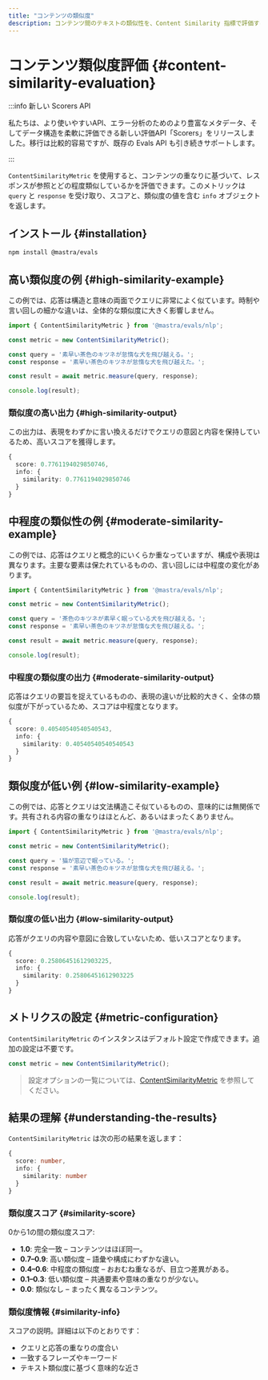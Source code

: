 ```yaml
---
title: "コンテンツの類似度"
description: コンテンツ間のテキストの類似性を、Content Similarity 指標で評価する例。
---
```


# コンテンツ類似度評価 \{#content-similarity-evaluation\}

:::info 新しい Scorers API

私たちは、より使いやすいAPI、エラー分析のためのより豊富なメタデータ、そしてデータ構造を柔軟に評価できる新しい評価API「Scorers」をリリースしました。移行は比較的容易ですが、既存の Evals API も引き続きサポートします。

:::

`ContentSimilarityMetric` を使用すると、コンテンツの重なりに基づいて、レスポンスが参照とどの程度類似しているかを評価できます。このメトリックは `query` と `response` を受け取り、スコアと、類似度の値を含む `info` オブジェクトを返します。

## インストール \{#installation\}

```bash copy
npm install @mastra/evals
```

## 高い類似度の例 \{#high-similarity-example\}

この例では、応答は構造と意味の両面でクエリに非常によく似ています。時制や言い回しの細かな違いは、全体的な類似度に大きく影響しません。

```typescript filename="src/example-high-similarity.ts" showLineNumbers copy
import { ContentSimilarityMetric } from '@mastra/evals/nlp';

const metric = new ContentSimilarityMetric();

const query = '素早い茶色のキツネが怠惰な犬を飛び越える。';
const response = '素早い茶色のキツネが怠惰な犬を飛び越えた。';

const result = await metric.measure(query, response);

console.log(result);
```

### 類似度の高い出力 \{#high-similarity-output\}

この出力は、表現をわずかに言い換えるだけでクエリの意図と内容を保持しているため、高いスコアを獲得します。

```typescript
{
  score: 0.7761194029850746,
  info: {
    similarity: 0.7761194029850746
  }
}
```

## 中程度の類似性の例 \{#moderate-similarity-example\}

この例では、応答はクエリと概念的にいくらか重なっていますが、構成や表現は異なります。主要な要素は保たれているものの、言い回しには中程度の変化があります。

```typescript filename="src/example-moderate-similarity.ts" showLineNumbers copy
import { ContentSimilarityMetric } from '@mastra/evals/nlp';

const metric = new ContentSimilarityMetric();

const query = '茶色のキツネが素早く眠っている犬を飛び越える。';
const response = '素早い茶色のキツネが怠惰な犬を飛び越える。';

const result = await metric.measure(query, response);

console.log(result);
```

### 中程度の類似度の出力 \{#moderate-similarity-output\}

応答はクエリの要旨を捉えているものの、表現の違いが比較的大きく、全体の類似度が下がっているため、スコアは中程度となります。

```typescript
{
  score: 0.40540540540540543,
  info: {
    similarity: 0.40540540540540543
  }
}
```

## 類似度が低い例 \{#low-similarity-example\}

この例では、応答とクエリは文法構造こそ似ているものの、意味的には無関係です。共有される内容の重なりはほとんど、あるいはまったくありません。

```typescript filename="src/example-low-similarity.ts" showLineNumbers copy
import { ContentSimilarityMetric } from '@mastra/evals/nlp';

const metric = new ContentSimilarityMetric();

const query = '猫が窓辺で眠っている。';
const response = '素早い茶色のキツネが怠惰な犬を飛び越える。';

const result = await metric.measure(query, response);

console.log(result);
```

### 類似度の低い出力 \{#low-similarity-output\}

応答がクエリの内容や意図に合致していないため、低いスコアとなります。

```typescript
{
  score: 0.25806451612903225,
  info: {
    similarity: 0.25806451612903225
  }
}
```

## メトリクスの設定 \{#metric-configuration\}

`ContentSimilarityMetric` のインスタンスはデフォルト設定で作成できます。追加の設定は不要です。

```typescript showLineNumbers copy
const metric = new ContentSimilarityMetric();
```

> 設定オプションの一覧については、[ContentSimilarityMetric](/docs/reference/evals/content-similarity) を参照してください。

## 結果の理解 \{#understanding-the-results\}

`ContentSimilarityMetric` は次の形の結果を返します：

```typescript
{
  score: number,
  info: {
    similarity: number
  }
}
```

### 類似度スコア \{#similarity-score\}

0から1の間の類似度スコア:

* **1.0**: 完全一致 – コンテンツはほぼ同一。
* **0.7–0.9**: 高い類似度 – 語彙や構成にわずかな違い。
* **0.4–0.6**: 中程度の類似度 – おおむね重なるが、目立つ差異がある。
* **0.1–0.3**: 低い類似度 – 共通要素や意味の重なりが少ない。
* **0.0**: 類似なし – まったく異なるコンテンツ。

### 類似度情報 \{#similarity-info\}

スコアの説明。詳細は以下のとおりです：

* クエリと応答の重なりの度合い
* 一致するフレーズやキーワード
* テキスト類似度に基づく意味的な近さ

<GithubLink outdated={true} marginTop="mt-16" link="https://github.com/mastra-ai/mastra/blob/main/examples/basics/evals/content-similarity" />